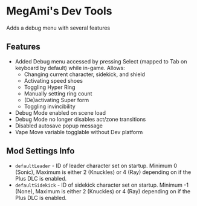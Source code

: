 # MegAmi's Dev Tools
Adds a debug menu with several features

## Features
* Added Debug menu accessed by pressing Select (mapped to Tab on keyboard by default) while in-game. Allows:
  * Changing current character, sidekick, and shield
  * Activating speed shoes
  * Toggling Hyper Ring
  * Manually setting ring count
  * (De)activating Super form
  * Toggling invincibility
* Debug Mode enabled on scene load
* Debug Mode no longer disables act/zone transitions
* Disabled autosave popup message
* Vape Move variable togglable without Dev platform

## Mod Settings Info
* ``defaultLeader`` - ID of leader character set on startup. Minimum 0 (Sonic), Maximum is either 2 (Knuckles) or 4 (Ray) depending on if the Plus DLC is enabled.
* ``defaultSidekick`` - ID of sidekick character set on startup. Minimum -1 (None), Maximum is either 2 (Knuckles) or 4 (Ray) depending on if the Plus DLC is enabled.
